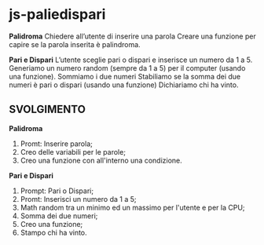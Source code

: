 js-paliedispari
===

**Palidroma**
Chiedere all’utente di inserire una parola
Creare una funzione per capire se la parola inserita è palindroma.

**Pari e Dispari**
L’utente sceglie pari o dispari e inserisce un numero da 1 a 5.
Generiamo un numero random (sempre da 1 a 5) per il computer (usando una funzione).
Sommiamo i due numeri
Stabiliamo se la somma dei due numeri è pari o dispari (usando una funzione)
Dichiariamo chi ha vinto.

## SVOLGIMENTO

**Palidroma**
  1.  Promt: Inserire parola;
  2.  Creo delle variabili per le parole;
  3.  Creo una funzione con all'interno una condizione.


**Pari e Dispari**

  1.  Prompt: Pari o Dispari;
  2.  Promt: Inserisci un numero da 1 a 5;
  3.  Math random tra un minimo ed un massimo per l'utente e per la CPU;
  4.  Somma dei due numeri;
  5.  Creo una funzione;
  6.  Stampo chi ha vinto.